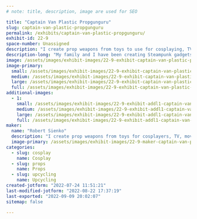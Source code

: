 ```yaml
---
# note: title, description, image are used for SEO

title: "Captain Van Plastic Propgunguru"
slug: captain-van-plastic-propgunguru
permalink: /exhibits/captain-van-plastic-propgunguru/
exhibit-id: 22-9
space-number: Unassigned
description: "I create prop weapons from toys to use for cosplaying, TV, movies, theater and larping."
description-long: "My family and I have been creating Steampunk gadgets and Science Fiction type weapons for approximately 10 years. I have had my items used by YouTube layperson, several movies and people who wanted them for display."
image: /assets/images/exhibit-images/22-9-exhibit-captain-van-plastic-propgunguru-20220508-083632-large.jpg
image-primary: 
  small: /assets/images/exhibit-images/22-9-exhibit-captain-van-plastic-propgunguru-20220508-083632-small.jpg
  medium: /assets/images/exhibit-images/22-9-exhibit-captain-van-plastic-propgunguru-20220508-083632-medium.jpg
  large: /assets/images/exhibit-images/22-9-exhibit-captain-van-plastic-propgunguru-20220508-083632-large.jpg
  full: /assets/images/exhibit-images/22-9-exhibit-captain-van-plastic-propgunguru-20220508-083632-full.jpg
additional-images: 
  - 1:
    small: /assets/images/exhibit-images/22-9-exhibit-addl1-captain-van-plastic-propgunguru-16586774286856843686927728135495-small.jpg
    medium: /assets/images/exhibit-images/22-9-exhibit-addl1-captain-van-plastic-propgunguru-16586774286856843686927728135495-medium.jpg
    large: /assets/images/exhibit-images/22-9-exhibit-addl1-captain-van-plastic-propgunguru-16586774286856843686927728135495-large.jpg
    full: /assets/images/exhibit-images/22-9-exhibit-addl1-captain-van-plastic-propgunguru-16586774286856843686927728135495-full.jpg
maker: 
  name: "Robert Sienko"
  description: "I create prop weapons from toys for cosplayers, TV, movie, and larping. I have an Etsy store, Propgunguru. Have sold over 400 pieces over the last 8 years."
  image-primary: /assets/images/exhibit-images/22-9-maker-captain-van-plastic-propgunguru-20220508-083623-medium.jpg
categories: 
  - slug: cosplay
    name: Cosplay
  - slug: props
    name: Props
  - slug: upcycling
    name: Upcycling
created-jotform: "2022-07-24 11:51:21"
last-modified-jotform: "2022-08-22 17:37:19"
last-exported: "2022-09-09 20:02:07"
sitemap: false

---
```

